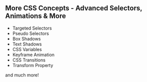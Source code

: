 <h2>More CSS Concepts - Advanced Selectors, Animations & More</h2>

<ul>
  <li>Targeted Selectors</li>
  <li>Pseudo Selectors</li>
  <li>Box Shadows</li>
  <li>Text Shadows</li>
  <li>CSS Variables</li>
  <li>Keyframe Animation</li>
  <li>CSS Transitions</li>
  <li>Transform Property</li>
</ul>

<p>and much more!</p>
